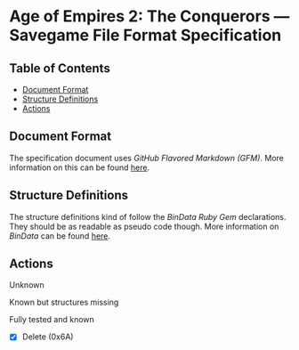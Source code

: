 # Age of Empires 2: The Conquerors &mdash; Savegame File Format Specification

## Table of Contents

* [Document Format](#document-format)
* [Structure Definitions](#structure-definitions)
* [Actions](#actions)

## Document Format
The specification document uses *GitHub Flavored Markdown (GFM)*. More information on this can be found [here](http://github.github.com/github-flavored-markdown/).

## Structure Definitions
The structure definitions kind of follow the *BinData Ruby Gem* declarations. They should be as readable as pseudo code though.
More information on *BinData* can be found [here](http://bindata.rubyforge.org/manual.html).

## Actions

Unknown

Known but structures missing

Fully tested and known

- [x] Delete (0x6A)
